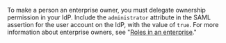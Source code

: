 To make a person an enterprise owner, you must delegate ownership permission in your IdP. Include the `administrator` attribute in the SAML assertion for the user account on the IdP, with the value of `true`. For more information about enterprise owners, see "[Roles in an enterprise](/admin/user-management/managing-users-in-your-enterprise/roles-in-an-enterprise)."
